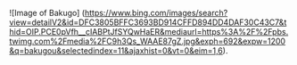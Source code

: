 ![Image of Bakugo]
(https://www.bing.com/images/search?view=detailV2&id=DFC3805BFFC3693BD914CFFD894DD4DAF30C43C7&thid=OIP.PCE0pVfh__cIABPtJfSYQwHaER&mediaurl=https%3A%2F%2Fpbs.twimg.com%2Fmedia%2FC9h3Qs_WAAE87gZ.jpg&exph=692&expw=1200&q=bakugou&selectedindex=11&ajaxhist=0&vt=0&eim=1,6).
